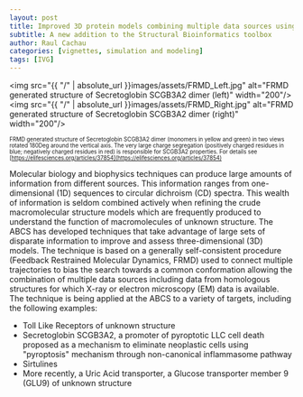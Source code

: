 ```yaml
---
layout: post
title: Improved 3D protein models combining multiple data sources using Feedback Restrained Molecular Dynamics
subtitle: A new addition to the Structural Bioinformatics toolbox
author: Raul Cachau
categories: [vignettes, simulation and modeling]
tags: [IVG]
---
```


<img src="{{ "/" | absolute_url }}images/assets/FRMD_Left.jpg" alt="FRMD generated structure of Secretoglobin SCGB3A2 dimer (left)" width="200"/>
<img src="{{ "/" | absolute_url }}images/assets/FRMD_Right.jpg" alt="FRMD generated structure of Secretoglobin SCGB3A2 dimer (right)" width="200"/>

<sup><sub>FRMD generated structure of Secretoglobin SCGB3A2 dimer (monomers in yellow and green) in two views rotated 180Deg around the vertical axis. The very large charge segregation (positively charged residues in blue; negatively charged residues in red) is responsible for SCGB3A2 properties. For details see [https://elifesciences.org/articles/37854](https://elifesciences.org/articles/37854) </sub></sup>

Molecular biology and biophysics techniques can produce large amounts of information from different sources. This information ranges from one-dimensional (1D) sequences to circular dichroism (CD) spectra. This wealth of information is seldom combined actively when refining the crude macromolecular structure models which are frequently produced to understand the function of macromolecules of unknown structure. The ABCS has developed techniques that take advantage of large sets of disparate information to improve and assess three-dimensional (3D) models. The technique is based on a generally self-consistent procedure (Feedback Restrained Molecular Dynamics, FRMD) used to connect multiple trajectories to bias the search towards a common conformation allowing the combination of multiple data sources including data from homologous structures for which X-ray or electron microscopy (EM) data is available. The technique is being applied at the ABCS to a variety of targets, including the following examples:

* Toll Like Receptors of unknown structure
* Secretoglobin SCGB3A2, a promoter of pyroptotic LLC cell death proposed as a mechanism to eliminate neoplastic cells using "pyroptosis" mechanism through non-canonical inflammasome pathway
* Sirtulines
* More recently, a Uric Acid transporter, a Glucose transporter member 9 (GLU9) of unknown structure
